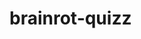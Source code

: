 # brainrot-quizz
<html>
    <head>
        <title>
            BRAINROT QUIZZZ 
        </title>
    </head>
    <body>
        <script>

            // define the function
            function showMessage() {
            alert("Hello! Welcome to the brainrot Quizzz.");
            }
             // call this function 
             showMessage();
                </script>
            
            <script>

                // define the function
                function showMessage() {
                alert("We will begin the ultimate brainrot quizzz.");
                }
                // call this function 
                showMessage();
                </script>
                
                <script>
                // define the function
                function showMessage() {
                alert("If you get any question wrong ill come to your home lil bro.");
                }
                // call this function 
                showMessage();
                </script>
                <h2> LEVEL OF DIFFICULTY= easy peasy lemon squeezy <h2>
                    <br>
                    <img src="C:\Users\planet\Downloads\Shrek.jpeg"  
                    alt="sus guy" 
                    title="weird bald guy?!">

                    
                    <!-- Question 1 -->
                    <form id="quizForm">
        <p>1. who is this guy?</p>
        <input type="radio" name="q1" value="shrek"> shrek<br>

        <input type="radio" name="q1" value="ksi"> ksi<br>

        <input type="radio" name="q1" value="good boy"> good boy<br>

        <input type="radio" name="q1" value="skibidi toilet"> skibidi toilet<br>
         
        <img src="C:\Users\planet\Downloads\mewing 🤫🧏.jpeg">

        <!-- Question 2 -->
        <p>2. What is this? </p>
        <input type="radio" name="q2" value="weird face"> weird face<br>

        <input type="radio" name="q2" value="sigma boy"> sigma boy<br>

        <input type="radio" name="q2" value="mewing"> mewing<br>

        <input type="radio" name="q2" value="idk"> idk<br>

<img src="C:\Users\planet\Downloads\f4bc810d-5b96-4644-95a7-40935d1ef701.jpeg">

    <!-- Question 3 -->
     <p>3. what is he doing? </p>
     <input type="radio" name="q3" value="he is rizzing"> he is rizzing<br>

     <input type="radio" name="q3" value="idk"> idk<br>

     <input type="radio" name="q3" value="he is talking with friends"> he is talking with friends<br>

     <input type="radio" name="q3" value="none of the above"> none of the above<br>

        <!-- Submit Button -->
        <button type="button" onclick="showResults()">Submit</button>
    </form>

    <h2>Results</h2>
    <p id="results"></p>

    <script>
        function showResults() {
            // Correct answers
            const correctAnswers = {
                q1: "shrek",
                q2: "mewing",
                q3: "he is rizzing"
            };


            // User answers
            const userAnswers = new FormData(document.getElementById("quizForm"));
            let score = 0;
            let resultText = "";

            // Check answers
            for (const [question, answer] of userAnswers.entries()) {
                if (answer === correctAnswers[question]) {
                    score++;
                    resultText += `Question ${question.slice(1)}: Correct! 🎉<br>`;
                } else {
                    resultText += `Question ${question.slice(1)}: Wrong! The correct answer is ${correctAnswers[question]}.<br>`;
                }
            }

            // Display results
            const resultsElement = document.getElementById("results");
            resultsElement.innerHTML = `You scored ${score} out of ${Object.keys(correctAnswers).length}.<br><br>` + resultText;
        }
    </script>
                    
                
                </body> 
    </html>

